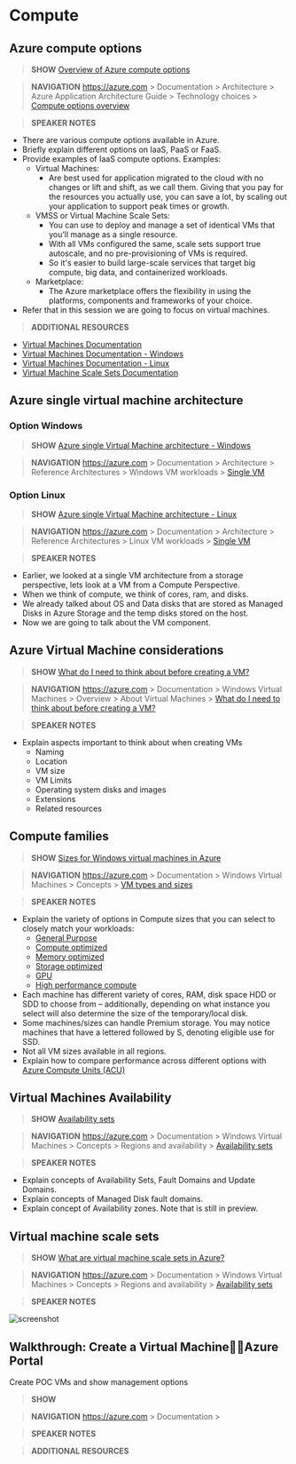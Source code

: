 
# Compute

## Azure compute options

> **SHOW** [Overview of Azure compute options](https://docs.microsoft.com/en-us/azure/architecture/guide/technology-choices/compute-overview)

> **NAVIGATION** https://azure.com > Documentation > Architecture > Azure Application Architecture Guide > Technology choices > [Compute options overview](https://docs.microsoft.com/en-us/azure/architecture/guide/technology-choices/compute-overview)

> **SPEAKER NOTES**

* There are various compute options available in Azure.
* Briefly explain different options on IaaS, PaaS or FaaS.
* Provide examples of IaaS compute options. Examples:
    * Virtual Machines: 
        * Are best used for application migrated to the cloud with no changes or lift and shift, as we call them. 
        Giving that you pay for the resources you actually use, you can save a lot, by scaling out your application to support peak times or growth.
    * VMSS or Virtual Machine Scale Sets: 
        * You can use to deploy and manage a set of identical VMs that you’ll manage as a single resource.
        * With all VMs configured the same, scale sets support true autoscale, and no pre-provisioning of VMs is required.  
        * So it's easier to build large-scale services that target big compute, big data, and containerized workloads.
    * Marketplace:
        * The Azure marketplace offers the flexibility in using the platforms, components and frameworks of your choice.
* Refer that in this session we are going to focus on virtual machines.


> **ADDITIONAL RESOURCES**

* [Virtual Machines Documentation](https://docs.microsoft.com/en-us/azure/virtual-machines/)
* [Virtual Machines Documentation - Windows](https://docs.microsoft.com/en-us/azure/virtual-machines/windows/overview)
* [Virtual Machines Documentation - Linux](https://docs.microsoft.com/en-us/azure/virtual-machines/linux/overview)
* [Virtual Machine Scale Sets Documentation](https://docs.microsoft.com/en-us/azure/virtual-machine-scale-sets/)



## Azure single virtual machine architecture

### Option Windows 

> **SHOW** [Azure single Virtual Machine architecture - Windows](https://docs.microsoft.com/en-us/azure/architecture/reference-architectures/virtual-machines-windows/single-vm)

> **NAVIGATION** https://azure.com > Documentation > Architecture > Reference Architectures > Windows VM workloads > [Single VM](https://docs.microsoft.com/en-us/azure/architecture/reference-architectures/virtual-machines-windows/single-vm)


### Option Linux 

> **SHOW** [Azure single Virtual Machine architecture - Linux](https://docs.microsoft.com/en-us/azure/architecture/reference-architectures/virtual-machines-linux/single-vm)

> **NAVIGATION** https://azure.com > Documentation > Architecture > Reference Architectures > Linux VM workloads > [Single VM](https://docs.microsoft.com/en-us/azure/architecture/reference-architectures/virtual-machines-windows/single-vm)

> **SPEAKER NOTES**

* Earlier, we looked at a single VM architecture from a storage perspective, lets look at a VM from a Compute Perspective.
* When we think of compute, we think of cores, ram, and disks. 
* We already talked about OS and Data disks that are stored as Managed Disks in Azure Storage and the temp disks stored on the host.
* Now we are going to talk about the VM component.



## Azure Virtual Machine considerations

> **SHOW** [What do I need to think about before creating a VM?](https://docs.microsoft.com/en-us/azure/virtual-machines/windows/overview#what-do-i-need-to-think-about-before-creating-a-vm)

> **NAVIGATION** https://azure.com > Documentation > Windows Virtual Machines > Overview > About Virtual Machines > [What do I need to think about before creating a VM?](https://docs.microsoft.com/en-us/azure/virtual-machines/windows/overview#what-do-i-need-to-think-about-before-creating-a-vm)

> **SPEAKER NOTES**

* Explain aspects important to think about when creating VMs
    * Naming
    * Location
    * VM size
    * VM Limits
    * Operating system disks and images
    * Extensions
    * Related resources



## Compute families

> **SHOW** [Sizes for Windows virtual machines in Azure](https://docs.microsoft.com/en-us/azure/virtual-machines/windows/sizes)

> **NAVIGATION** https://azure.com > Documentation > Windows Virtual Machines > Concepts > [VM types and sizes](https://docs.microsoft.com/en-us/azure/virtual-machines/windows/sizes)

> **SPEAKER NOTES**

* Explain the variety of options in Compute sizes that you can select to closely match your workloads:
    * [General Purpose](https://docs.microsoft.com/en-us/azure/virtual-machines/windows/sizes-general)
    * [Compute optimized](https://docs.microsoft.com/en-us/azure/virtual-machines/windows/sizes-compute)
    * [Memory optimized](https://docs.microsoft.com/en-us/azure/virtual-machines/virtual-machines-windows-sizes-memory)
    * [Storage optimized](https://docs.microsoft.com/en-us/azure/virtual-machines/virtual-machines-windows-sizes-storage)
    * [GPU](https://docs.microsoft.com/en-us/azure/virtual-machines/windows/sizes-gpu)
    * [High performance compute](https://docs.microsoft.com/en-us/azure/virtual-machines/windows/sizes-hpc)
* Each machine has different variety of cores, RAM, disk space HDD or SDD to choose from – additionally, depending on what instance you select will also determine the size of the temporary/local disk.
* Some machines/sizes can handle Premium storage.  You may notice machines that have a lettered followed by S, denoting eligible use for SSD.
* Not all VM sizes available in all regions. 
* Explain how to compare performance across different options with [Azure Compute Units (ACU)](https://docs.microsoft.com/en-us/azure/virtual-machines/windows/acu)



## Virtual Machines Availability

> **SHOW** [Availability sets](https://docs.microsoft.com/en-us/azure/virtual-machines/windows/regions-and-availability#availability-sets)

> **NAVIGATION** https://azure.com > Documentation > Windows Virtual Machines > Concepts > Regions and availability > [Availability sets](https://docs.microsoft.com/en-us/azure/virtual-machines/windows/regions-and-availability#availability-sets)

> **SPEAKER NOTES**

* Explain concepts of Availability Sets, Fault Domains and Update Domains.
* Explain concepts of Managed Disk fault domains.
* Explain concept of Availability zones. Note that is still in preview.




## Virtual machine scale sets

> **SHOW** [What are virtual machine scale sets in Azure?](https://docs.microsoft.com/en-us/azure/virtual-machine-scale-sets/virtual-machine-scale-sets-overview)

> **NAVIGATION** https://azure.com > Documentation > Windows Virtual Machines > Concepts > Regions and availability > [Availability sets](https://docs.microsoft.com/en-us/azure/virtual-machines/windows/regions-and-availability#availability-sets)

> **SPEAKER NOTES**

![screenshot](https://msftstack.files.wordpress.com/2016/03/image1.png)





## Walkthrough: Create a Virtual MachineAzure Portal

Create POC VMs 
and show management options



> **SHOW** []()

> **NAVIGATION** https://azure.com > Documentation > 

> **SPEAKER NOTES**

> **ADDITIONAL RESOURCES**












